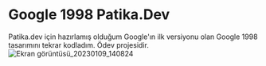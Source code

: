 # Google 1998 Patika.Dev

Patika.dev için hazırlamış olduğum Google'ın ilk versiyonu olan Google 1998 tasarımını tekrar kodladım. Ödev projesidir.
![Ekran görüntüsü_20230109_140824](https://user-images.githubusercontent.com/20613572/211294894-7c116e6c-1262-4888-adac-0ff9d9ed6198.png)
